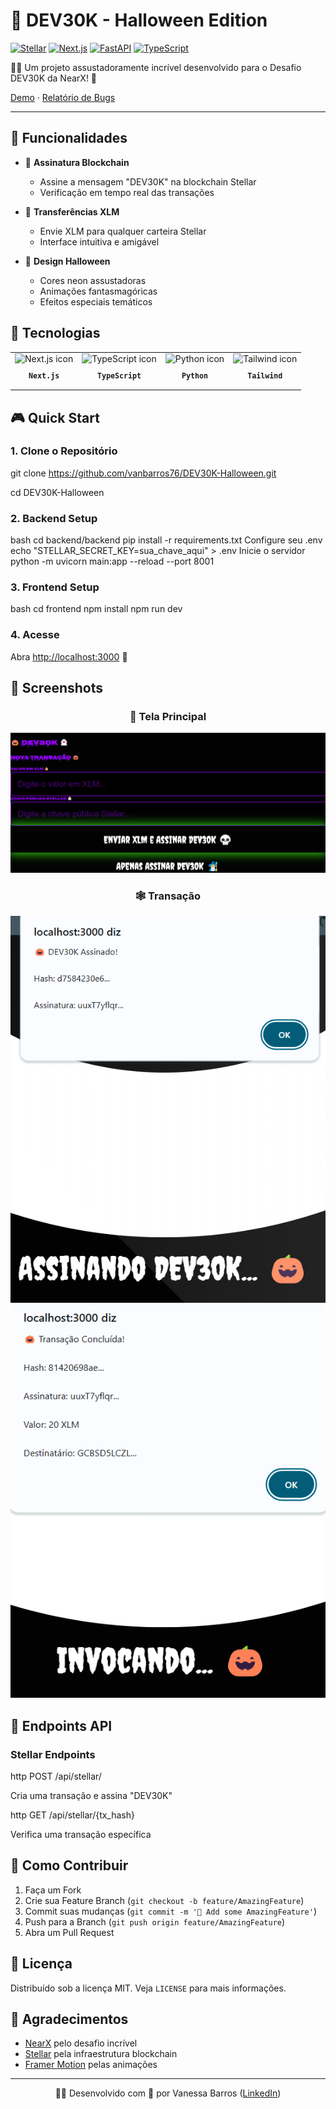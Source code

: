 # 🎃 DEV30K - Halloween Edition



[![Stellar](https://img.shields.io/badge/Stellar-black?style=for-the-badge&logo=stellar&logoColor=purple)](https://www.stellar.org/)
[![Next.js](https://img.shields.io/badge/Next.js-black?style=for-the-badge&logo=next.js)](https://nextjs.org/)
[![FastAPI](https://img.shields.io/badge/FastAPI-black?style=for-the-badge&logo=fastapi&logoColor=green)](https://fastapi.tiangolo.com/)
[![TypeScript](https://img.shields.io/badge/TypeScript-black?style=for-the-badge&logo=typescript)](https://www.typescriptlang.org/)

🧙‍♂️ Um projeto assustadoramente incrível desenvolvido para o Desafio DEV30K da NearX! 👻

[Demo](https://github.com/vanessabarros/dev30k-halloween) · [Relatório de Bugs](https://github.com/vanessabarros/dev30k-halloween/issues/new?assignees=&labels=bug&template=bug_report.md&title=%5BBUG%5D)

</div>

---

## 🌟 Funcionalidades

- 🔮 **Assinatura Blockchain**
  - Assine a mensagem "DEV30K" na blockchain Stellar
  - Verificação em tempo real das transações
    

- 💸 **Transferências XLM**
  - Envie XLM para qualquer carteira Stellar
  - Interface intuitiva e amigável
    

- 🎨 **Design Halloween**
  - Cores neon assustadoras
  - Animações fantasmagóricas
  - Efeitos especiais temáticos
    

## 🚀 Tecnologias

<table>
  <tr>
    <td align="center">
      <img src="https://skillicons.dev/icons?i=nextjs" width="65px" alt="Next.js icon"/><br>
      <sub>
        <b>
          <pre>Next.js</pre>
        </b>
      </sub>
    </td>
    <td align="center">
      <img src="https://skillicons.dev/icons?i=typescript" width="65px" alt="TypeScript icon"/><br>
      <sub>
        <b>
          <pre>TypeScript</pre>
        </b>
      </sub>
    </td>
    <td align="center">
      <img src="https://skillicons.dev/icons?i=python" width="65px" alt="Python icon"/><br>
      <sub>
        <b>
          <pre>Python</pre>
        </b>
      </sub>
    </td>
    <td align="center">
      <img src="https://skillicons.dev/icons?i=tailwind" width="65px" alt="Tailwind icon"/><br>
      <sub>
        <b>
          <pre>Tailwind</pre>
        </b>
      </sub>
    </td>
  </tr>
</table>

## 🎮 Quick Start

### 1. Clone o Repositório

git clone https://github.com/vanbarros76/DEV30K-Halloween.git

cd DEV30K-Halloween


### 2. Backend Setup

bash
cd backend/backend
pip install -r requirements.txt
Configure seu .env
echo "STELLAR_SECRET_KEY=sua_chave_aqui" > .env
Inicie o servidor
python -m uvicorn main:app --reload --port 8001


### 3. Frontend Setup

bash
cd frontend
npm install
npm run dev


### 4. Acesse
Abra [http://localhost:3000](http://localhost:3000) 🎃

## 📸 Screenshots

<div align="center">

### 🦇 Tela Principal
![Main Screen](./assets/images/tela-inicial.png)

### 🕸️ Transação
![Transaction](./assets/images/transacao-1.png)
![Transaction](./assets/images/transacao-2.png)

</div>

## 🎯 Endpoints API

### Stellar Endpoints

http
POST /api/stellar/

Cria uma transação e assina "DEV30K"

http
GET /api/stellar/{tx_hash}

Verifica uma transação específica

## 👻 Como Contribuir

1. Faça um Fork
2. Crie sua Feature Branch (`git checkout -b feature/AmazingFeature`)
3. Commit suas mudanças (`git commit -m '🎃 Add some AmazingFeature'`)
4. Push para a Branch (`git push origin feature/AmazingFeature`)
5. Abra um Pull Request

## 📜 Licença

Distribuído sob a licença MIT. Veja `LICENSE` para mais informações.

## 🎃 Agradecimentos

- [NearX](https://nearx.io/) pelo desafio incrível
- [Stellar](https://www.stellar.org/) pela infraestrutura blockchain
- [Framer Motion](https://www.framer.com/motion/) pelas animações

---

<div align="center">
  
🧙‍♂️ Desenvolvido com 💜 por Vanessa Barros ([LinkedIn](https://www.linkedin.com/in/vanessabarros-tech/))

</div>
